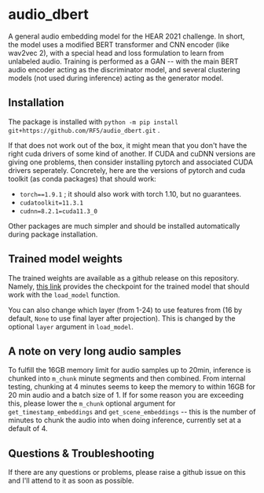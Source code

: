 # audio_dbert
A general audio embedding model for the HEAR 2021 challenge. 
In short, the model uses a modified BERT transformer and CNN encoder (like wav2vec 2), with a special head and loss formulation to learn from unlabeled audio.
Training is performed as a GAN -- with the main BERT audio encoder acting as the discriminator model, and several clustering models (not used during inference) acting as the generator model.

## Installation
The package is installed with `python -m pip install git+https://github.com/RF5/audio_dbert.git` . 

If that does not work out of the box, it might mean that you don't have the right cuda drivers of some kind of another.
If CUDA and cuDNN versions are giving one problems, then consider installing pytorch and associated CUDA drivers seperately.
Concretely, here are the versions of pytorch and cuda toolkit (as conda packages) that should work:
- `torch==1.9.1` ; it should also work with torch 1.10, but no guarantees. 
- `cudatoolkit=11.3.1`
- `cudnn=8.2.1=cuda11.3_0`

Other packages are much simpler and should be installed automatically during package installation.

## Trained model weights
The trained weights are available as a github release on this repository. Namely, [this link](https://github.com/RF5/audio_dbert/releases/download/v0.5/e105-2_checkpoint_4_920000_Diter184001.pt) provides the checkpoint for the trained model that should work with the `load_model` function.


You can also change which layer (from 1-24) to use features from (16 by default, `None` to use final layer after projection). This is changed by the optional `layer` argument in `load_model`.

## A note on very long audio samples
To fulfill the 16GB memory limit for audio samples up to 20min, inference is chunked into `m_chunk` minute segments and then combined. From internal testing, chunking at 4 minutes seems to keep the memory to within 16GB for 20 min audio and a batch size of 1. If for some reason you are exceeding this, please lower the `m_chunk` optional argument for `get_timestamp_embeddings` and `get_scene_embeddings` -- this is the number of minutes to chunk the audio into when doing inference, currently set at a default of 4.

## Questions & Troubleshooting
If there are any questions or problems, please raise a github issue on this and I'll attend to it as soon as possible.
